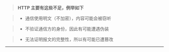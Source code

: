 > **HTTP 主要有这些不足，例举如下**

> - 通信使用明文（不加密），内容可能会被窃听

> - 不验证通信方的身份，因此有可能遭遇伪装

> - 无法证明报文的完整性，所以有可能已遭篡改

---
